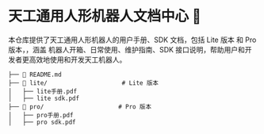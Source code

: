 # 天工通用人形机器人文档中心 📖

本仓库提供了天工通用人形机器人的用户手册、SDK 文档，包括 Lite 版本 和 Pro 版本，，涵盖 机器人开箱、日常使用、维护指南、SDK 接口说明，帮助用户和开发者更高效地使用和开发天工机器人。

```
├── 📜 README.md 
├── 📂 lite/                     # Lite 版本
│   ├── lite手册.pdf
│   ├── lite sdk.pdf
├── 📂 pro/                     # Pro 版本
│   ├── pro手册.pdf
│   ├── pro sdk.pdf

```
